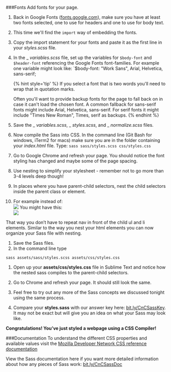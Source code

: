 ###Fonts
Add fonts for your page.

1. Back in Google Fonts ([fonts.google.com](https://fonts.google.com/)), make sure you have at least two fonts selected, one to use for headers and one to use for body text.

2. This time we'll find the `import` way of embedding the fonts.

3. Copy the import statement for your fonts and paste it as the first line in your _styles.scss_ file.

4. In the _ _variables.scss_ file, set up the variables for `$body-font` and `$header-font` referencing the Google Fonts font-families. For example one variable might look like: `$body-font: "Work Sans", Arial, Helvetica, sans-serif;

    {% hint style='tip' %}
    If you select a font that is two words you'll need to wrap that in quotation marks.
    
    Often you'll want to provide backup fonts for the page to fall back on in case it can't load the chosen font. A common fallback for sans-serif fonts might include Arial, Helvetica, sans-serif. For serif fonts it might include "Times New Roman", Times, serif as backups.
    {% endhint %}

5. Save the _ _variables.scss_, _ _styles.scss_, and _ _normalize.scss_ files.

6. Now compile the Sass into CSS. In the command line (Git Bash for windows, iTerm2 for macs) make sure you are in the folder containing your _index.html_ file. Type: `sass sass/styles.scss css/styles.css`

7. Go to Google Chrome and refresh your page. You should notice the font styling has changed and maybe some of the page spacing.



7. Use nesting to simplify your stylesheet - remember not to go more than 3-4 levels deep though!

1. In places where you have parent-child selectors, nest the child selectors inside the parent class or element.
1. For example instead of:<br>
![](../images/image05.png)
You might have this:<br>
![](../images/image01.png)

That way you don’t have to repeat nav in front of the child ul and li elements. Similar to the way you nest your html elements you can now organize your Sass file with nesting.

1. Save the Sass files.
1. In the command line type

`sass assets/sass/styles.scss assets/css/styles.css`

1. Open up your **assets/css/styles.css** file in Sublime Text and notice how the nested sass compiles to the parent-child selectors.
1. Go to Chrome and refresh your page. It should still look the same.




10. Feel free to try out any more of the Sass concepts we discussed tonight using the same process.


1. Compare your **styles.sass** with our answer key here: [bit.ly/CnCSassKey](https://www.google.com/url?q=http://bit.ly/CnCSassKey&sa=D&ust=1478381675890000&usg=AFQjCNHy8sjHANATp6X20-ZMCmis6PP5pw). It may not be exact but will give you an idea on what your Sass may look like.

**Congratulations! You’ve just styled a webpage using a CSS Compiler!**

###Documentation
To understand the different CSS properties and available values visit the [Mozilla Developer Network CSS reference documentation](https://developer.mozilla.org/en-US/docs/Web/CSS/Reference)

View the Sass documentation here if you want more detailed information about how any pieces of Sass work: [bit.ly/CnCSassDoc](http://bit.ly/CnCSassDoc) 